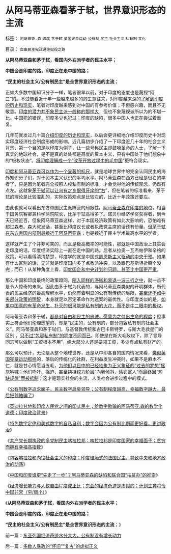 # 从阿马蒂亚森看茅于轼，世界意识形态的主流

标签： `阿马蒂亚.森` `印度` `茅于轼` `英国宪章运动` `公有制` `民主` `社会主义` `私有制` `文化` 

目录： `自由民主宪政通往奴役之路`

**从阿马蒂亚森和茅于轼，看国内外右派学者的民主水平；**

**中国会走印度的路，印度正在走中国的路；**

**“民主的社会主义/公有制民主”是全世界意识形态的主流**；

正如大多数中国知识分子一样，笔者很早以前，对于印度的态度也是蔑视“阿三”的。不过随着近十年一些越来越多的的生意往来，对印度越来深的[了解到印度的历史和现实](../../../2010/10/3/印度是怪胎民主国；分裂不可避免.md)，笔者对印度越来感到对中国的有参考价值；不但感兴趣，而且不无敬意。[印度的潜力并不象民主派一般称的那样大](../../../2011/1/7/印度的“西方式民主”虚有其表.md)，但也不象蔑视派所以为的不堪一比。中国犯的错误，印度多少也犯过；印度的缺陷，很多中国人也正在尝试着重复。

几年前就发过几十篇[介绍印度的历史和现实](../../../2008/12/25/中印社会宗教的信仰，和邪教的负担.md)，以后会更详细地介绍印度历史中对现实印度经济社会制度形成的影响。近几篇初步介绍了一下印度近几十年的社会主义背景，第一个目的是以印度为例子，让一些号称民主却鼓噪革命的人士，了解一下真实的地球社会，是不是真的处处都是高度的资本主义，只有中国处于他们想象中的“极权状态”。[将印度理解成一个“改革开放过程中的毛中国](../../../2010/10/3/印度证明了美式民主行不通？还是怪胎民主行不通？.md)”更符合现实。

[印度和阿马蒂亚森可以作为一个显著的标尺](../../../2011/12/30/特色数字定律，美式数字的自私自利.md)，就是地球世界中的完全认同民主的海外知识分子们，对于资本主义认识的平均水平。阿马蒂亚森在西方已经是很右的学者了，只是因为笔者完全按照人权私有制的标准，才会觉得他的传统观念，仍然有点左。这就象[茅于轼可以让乌有之乡恨得牙痒的“右](../../../2011/7/14/欣赏塔利班的中国传统文人.md)”，但在笔者的标准看来，茅于轼的理论是比较混乱的，实际政策观点是比较左的，比近十年政策还要左。

由此也就可以看出东方帝国民主派阵营的局限性。[阿马蒂亚森在印度的地](../../../2011/12/30/印度的社会主义民主和阿马蒂亚森的数字化道德.md)位，相当于国务院客卿兼科学两院院长，比茅于轼高得多了。诺贝尔经济学奖获得者，到今天已经近百，但象阿马蒂亚森这样，对于本国经济政策有如此大影响的，恐怕难有超过森者。森大叔发话，甚至比印度议长或者执政党主席的话还有份量。[但茅于轼在东方帝国内部则最接近于阿马蒂亚森](../../../2011/11/27/茅于轼和阿马蒂亚森的理论学说和错误.md)；也是接近于民主学术最高水平的学者。

这样就产生了个并非可笑的，而且是极高概率的可能性，那就是中国政治上其实会走印度的话，印度经济实际上一直在走中国的路。后者从拉奥－瓦杰帕伊和辛格的政策，可以看得清清楚楚，印度学的就是中国式[凯恩斯主义驱动的中央干预](../../../2011/12/24/凯恩斯主义的GDP依赖于物价更快的上涨.md)。如果有什么区别的话，无非就是印度国内多了点教派冲突，以及跟巴基斯坦折腾个没完；而已！从某种角度上看，[印度国企和中央计划的问题，甚至比中国更严重](../../../2011/11/6/糊里糊涂地闹民主，不如摸着石头过河！.md)。

那么中国和印度最终的政策趋同，[陷入同样的滞胀和衰退一波三折之中](../../../2011/1/25/凯恩斯是庇古的“通往奴役之路”.md)，就一点不是令人惊奇的未来。因此由茅于轼为代表的，与阿马蒂亚森类似的开明群体，所代表的民主经济的最高理解水平，仍然有着明显的公有制传统的局限，[甚至还不如中央部分政策的明智](../../../2011/8/13/宏观经济学完全错误！“宏观”毫无意义!.md)，本身就足以否定革命作为选案的最优性。与印度类似的是，[如果中国真的有革命发生，扑灭的很可能是私有制的火花，而不是牛二眼中的极权](../../../2011/12/4/民主进程的关键在于消除贫民的造反冲动.md)。

阿马蒂亚森和茅于轼，[都是对自由和民主的忠诚，愿意为之付出生命的程度](../../../2011/12/4/为什么各国“自由，平等，民主”的信仰会得到不同的结果？.md)；但事实上符合他们伦理愿望的，却是“民主的，公有制的，部分包容私有制的社会主义”。阿马蒂亚森和茅于轼们，与基督教传统和古巴卡斯特罗，与斯大毛救星们的区别
，[只不过“包容私有制”的程度不同而已](../../../2011/10/7/没有私有制就无所谓民主！基督教通往奴役之路的命运！.md)。即使是在斯大毛政权下，除了领导同志可以做到“工资根本不用”，绝大部分人还是要领工资，多少有点私有财产的。

那么可以预计，无论是从整个地球世界，还是从中印各自的国内情况来看，[类似英国宪章运动那样](../../../2011/12/11/宪章运动是愚昧的义和团，英国早期工会的成长.md)的，落后的传统化的社群，在利益发生冲突时，如果不是麻木不仁，就是甘心情愿当五毛，[为他们以目中的已经抽象为正义象征的“过去的梦想”摇旗呐喊](../../../2011/12/3/公有制特征是民粹化，劣币驱逐良币.md)；他们呼吁、强迫、甚至挟持权力阶层“向我倾斜，惩罚富人”而[最终因“短缺规律”而被抵制](../../../2011/2/8/马克思主义“经济学”的罪恶！.md)；这才是现实社会的主流，人类社会进步过程中的模式。

《[公有制数字追求面子，民主数字扁臭领导；公有制程度越高，幸福数字越大，最后把领袖骗了](../../../2011/12/30/公有制数字追求面子，民主数字臭扁领导.md)》

《[英迪拉甘地和印度人民党之间的印式民主；给数字欺骗的阿马蒂亚.森的数学化道德；印度政治背景](../../../2011/12/30/印度的社会主义民主和阿马蒂亚森的数字化道德.md)》

《[特色数字定律和美式数字的自私自利；数字会因为公有制比例而更好看，更讲政治](../../../2011/12/30/特色数字定律，美式数字的自私自利.md)》

《[共产党长期执政的多党制民主喀拉拉邦；喀拉拉邦是印度国家的幸福面子；贫穷而拥有幸福高指数](../../../2011/12/30/印度共产党长期执政的喀拉拉邦是印度的幸福面子.md)》

《[包容喀拉拉和向往社会主义的印度；印度怪胎式的法国民主，导致中央和地方政治的动荡](../../../2011/12/31/印度式民主导致中央和地方政治的动荡.md)》

《[中国和印度谁更“先走了一步”？阿马蒂亚森的缺陷和联合国“扶贫办”的推崇](../../../2011/12/31/民主“死士”了解民主吗？中国和印度谁先走一步？.md)》

《[经济增长能力与人权自由程度成正比；东亚的经济奇迹是虚假的；计划生育将令中国非常（穷/弱小）](../../../2011/12/31/东亚列国经济奇迹水分大大，公有制没有增长动力.md)》

《**从阿马蒂亚森和茅于轼，看国内外右派学者的民主水平；**

**中国会走印度的路，印度正在走中国的路；**

**“民主的社会主义/公有制民主”是全世界意识形态的主流**；》





前一篇：[东亚列国经济奇迹水分大大，公有制没有增长动力](../../../2011/12/31/东亚列国经济奇迹水分大大，公有制没有增长动力.md)

后一篇：[多数人暴政的“怀旧”“复古”的虚拟正义](../../../2012/1/1/多数人暴政的“怀旧”“复古”的虚拟正义.md)